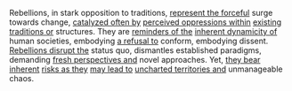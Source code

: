 
Rebellions, in stark opposition to traditions, [represent the forceful](2/3/2/2/.Rebellions) surge towards change, [catalyzed often by](1/3/1/2/3/3/1/2/3/1/.Nucleophilic%20Acyl%20Substitution) [perceived oppressions within](2/3/2/2/_Oppression-Liberation) [existing traditions or](3/1/3/3/3/3/2/3/.Traditions) structures. They are [reminders of the](3/3/2/2/2/1/.Recurring%20Themes) [inherent dynamicity of](1/3/1/3/_Static-Dynamic) human societies, embodying [a refusal to](2/2/2/3/1/2/.Denying%20the%20Antecedent) conform, embodying dissent. [Rebellions disrupt the](2/3/2/2/.Rebellions) status quo, dismantles established paradigms, demanding [fresh perspectives and](3/3/2/2/3/2/2/.Multiple%20Perspectives) novel approaches. Yet, [they bear inherent](1/1/_Intrinsic-Extrinsic) [risks as they](2/1/2/3/2/2/.Risk%20Aversion) [may lead to](1/3/1/1/1/1/1/3/_Cause-Effect) [uncharted territories and](1/3/3/_Exploration-Settlement) unmanageable chaos.

